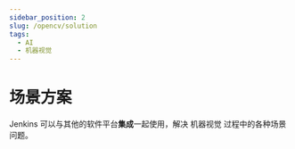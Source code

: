 ```yaml
---
sidebar_position: 2
slug: /opencv/solution
tags:
  - AI
  - 机器视觉
---
```


# 场景方案

Jenkins 可以与其他的软件平台**集成**一起使用，解决 机器视觉 过程中的各种场景问题。


